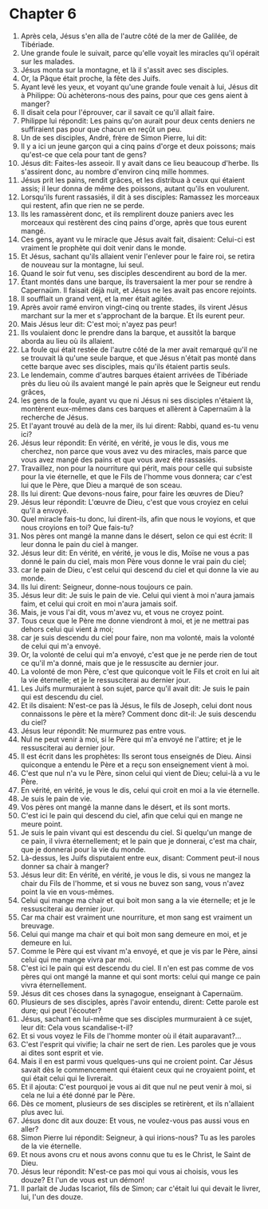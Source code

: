 # Chapter 6

1. Après cela, Jésus s'en alla de l'autre côté de la mer de Galilée, de Tibériade.
2. Une grande foule le suivait, parce qu'elle voyait les miracles qu'il opérait sur les malades.
3. Jésus monta sur la montagne, et là il s'assit avec ses disciples.
4. Or, la Pâque était proche, la fête des Juifs.
5. Ayant levé les yeux, et voyant qu'une grande foule venait à lui, Jésus dit à Philippe: Où achèterons-nous des pains, pour que ces gens aient à manger?
6. Il disait cela pour l'éprouver, car il savait ce qu'il allait faire.
7. Philippe lui répondit: Les pains qu'on aurait pour deux cents deniers ne suffiraient pas pour que chacun en reçût un peu.
8. Un de ses disciples, André, frère de Simon Pierre, lui dit:
9. Il y a ici un jeune garçon qui a cinq pains d'orge et deux poissons; mais qu'est-ce que cela pour tant de gens?
10. Jésus dit: Faites-les asseoir. Il y avait dans ce lieu beaucoup d'herbe. Ils s'assirent donc, au nombre d'environ cinq mille hommes.
11. Jésus prit les pains, rendit grâces, et les distribua à ceux qui étaient assis; il leur donna de même des poissons, autant qu'ils en voulurent.
12. Lorsqu'ils furent rassasiés, il dit à ses disciples: Ramassez les morceaux qui restent, afin que rien ne se perde.
13. Ils les ramassèrent donc, et ils remplirent douze paniers avec les morceaux qui restèrent des cinq pains d'orge, après que tous eurent mangé.
14. Ces gens, ayant vu le miracle que Jésus avait fait, disaient: Celui-ci est vraiment le prophète qui doit venir dans le monde.
15. Et Jésus, sachant qu'ils allaient venir l'enlever pour le faire roi, se retira de nouveau sur la montagne, lui seul.
16. Quand le soir fut venu, ses disciples descendirent au bord de la mer.
17. Étant montés dans une barque, ils traversaient la mer pour se rendre à Capernaüm. Il faisait déjà nuit, et Jésus ne les avait pas encore rejoints.
18. Il soufflait un grand vent, et la mer était agitée.
19. Après avoir ramé environ vingt-cinq ou trente stades, ils virent Jésus marchant sur la mer et s'approchant de la barque. Et ils eurent peur.
20. Mais Jésus leur dit: C'est moi; n'ayez pas peur!
21. Ils voulaient donc le prendre dans la barque, et aussitôt la barque aborda au lieu où ils allaient.
22. La foule qui était restée de l'autre côté de la mer avait remarqué qu'il ne se trouvait là qu'une seule barque, et que Jésus n'était pas monté dans cette barque avec ses disciples, mais qu'ils étaient partis seuls.
23. Le lendemain, comme d'autres barques étaient arrivées de Tibériade près du lieu où ils avaient mangé le pain après que le Seigneur eut rendu grâces,
24. les gens de la foule, ayant vu que ni Jésus ni ses disciples n'étaient là, montèrent eux-mêmes dans ces barques et allèrent à Capernaüm à la recherche de Jésus.
25. Et l'ayant trouvé au delà de la mer, ils lui dirent: Rabbi, quand es-tu venu ici?
26. Jésus leur répondit: En vérité, en vérité, je vous le dis, vous me cherchez, non parce que vous avez vu des miracles, mais parce que vous avez mangé des pains et que vous avez été rassasiés.
27. Travaillez, non pour la nourriture qui périt, mais pour celle qui subsiste pour la vie éternelle, et que le Fils de l'homme vous donnera; car c'est lui que le Père, que Dieu a marqué de son sceau.
28. Ils lui dirent: Que devons-nous faire, pour faire les œuvres de Dieu?
29. Jésus leur répondit: L'œuvre de Dieu, c'est que vous croyiez en celui qu'il a envoyé.
30. Quel miracle fais-tu donc, lui dirent-ils, afin que nous le voyions, et que nous croyions en toi? Que fais-tu?
31. Nos pères ont mangé la manne dans le désert, selon ce qui est écrit: Il leur donna le pain du ciel à manger.
32. Jésus leur dit: En vérité, en vérité, je vous le dis, Moïse ne vous a pas donné le pain du ciel, mais mon Père vous donne le vrai pain du ciel;
33. car le pain de Dieu, c'est celui qui descend du ciel et qui donne la vie au monde.
34. Ils lui dirent: Seigneur, donne-nous toujours ce pain.
35. Jésus leur dit: Je suis le pain de vie. Celui qui vient à moi n'aura jamais faim, et celui qui croit en moi n'aura jamais soif.
36. Mais, je vous l'ai dit, vous m'avez vu, et vous ne croyez point.
37. Tous ceux que le Père me donne viendront à moi, et je ne mettrai pas dehors celui qui vient à moi;
38. car je suis descendu du ciel pour faire, non ma volonté, mais la volonté de celui qui m'a envoyé.
39. Or, la volonté de celui qui m'a envoyé, c'est que je ne perde rien de tout ce qu'il m'a donné, mais que je le ressuscite au dernier jour.
40. La volonté de mon Père, c'est que quiconque voit le Fils et croit en lui ait la vie éternelle; et je le ressusciterai au dernier jour.
41. Les Juifs murmuraient à son sujet, parce qu'il avait dit: Je suis le pain qui est descendu du ciel.
42. Et ils disaient: N'est-ce pas là Jésus, le fils de Joseph, celui dont nous connaissons le père et la mère? Comment donc dit-il: Je suis descendu du ciel?
43. Jésus leur répondit: Ne murmurez pas entre vous.
44. Nul ne peut venir à moi, si le Père qui m'a envoyé ne l'attire; et je le ressusciterai au dernier jour.
45. Il est écrit dans les prophètes: Ils seront tous enseignés de Dieu. Ainsi quiconque a entendu le Père et a reçu son enseignement vient à moi.
46. C'est que nul n'a vu le Père, sinon celui qui vient de Dieu; celui-là a vu le Père.
47. En vérité, en vérité, je vous le dis, celui qui croit en moi a la vie éternelle.
48. Je suis le pain de vie.
49. Vos pères ont mangé la manne dans le désert, et ils sont morts.
50. C'est ici le pain qui descend du ciel, afin que celui qui en mange ne meure point.
51. Je suis le pain vivant qui est descendu du ciel. Si quelqu'un mange de ce pain, il vivra éternellement; et le pain que je donnerai, c'est ma chair, que je donnerai pour la vie du monde.
52. Là-dessus, les Juifs disputaient entre eux, disant: Comment peut-il nous donner sa chair à manger?
53. Jésus leur dit: En vérité, en vérité, je vous le dis, si vous ne mangez la chair du Fils de l'homme, et si vous ne buvez son sang, vous n'avez point la vie en vous-mêmes.
54. Celui qui mange ma chair et qui boit mon sang a la vie éternelle; et je le ressusciterai au dernier jour.
55. Car ma chair est vraiment une nourriture, et mon sang est vraiment un breuvage.
56. Celui qui mange ma chair et qui boit mon sang demeure en moi, et je demeure en lui.
57. Comme le Père qui est vivant m'a envoyé, et que je vis par le Père, ainsi celui qui me mange vivra par moi.
58. C'est ici le pain qui est descendu du ciel. Il n'en est pas comme de vos pères qui ont mangé la manne et qui sont morts: celui qui mange ce pain vivra éternellement.
59. Jésus dit ces choses dans la synagogue, enseignant à Capernaüm.
60. Plusieurs de ses disciples, après l'avoir entendu, dirent: Cette parole est dure; qui peut l'écouter?
61. Jésus, sachant en lui-même que ses disciples murmuraient à ce sujet, leur dit: Cela vous scandalise-t-il?
62. Et si vous voyez le Fils de l'homme monter où il était auparavant?...
63. C'est l'esprit qui vivifie; la chair ne sert de rien. Les paroles que je vous ai dites sont esprit et vie.
64. Mais il en est parmi vous quelques-uns qui ne croient point. Car Jésus savait dès le commencement qui étaient ceux qui ne croyaient point, et qui était celui qui le livrerait.
65. Et il ajouta: C'est pourquoi je vous ai dit que nul ne peut venir à moi, si cela ne lui a été donné par le Père.
66. Dès ce moment, plusieurs de ses disciples se retirèrent, et ils n'allaient plus avec lui.
67. Jésus donc dit aux douze: Et vous, ne voulez-vous pas aussi vous en aller?
68. Simon Pierre lui répondit: Seigneur, à qui irions-nous? Tu as les paroles de la vie éternelle.
69. Et nous avons cru et nous avons connu que tu es le Christ, le Saint de Dieu.
70. Jésus leur répondit: N'est-ce pas moi qui vous ai choisis, vous les douze? Et l'un de vous est un démon!
71. Il parlait de Judas Iscariot, fils de Simon; car c'était lui qui devait le livrer, lui, l'un des douze.

